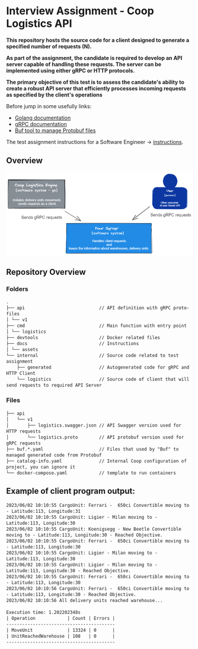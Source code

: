 # Interview Assignment - Coop Logistics API

**This repository hosts the source code for a client designed to generate a
specified number of requests (N).**

**As part of the assignment, the candidate is
required to develop an API server capable of handling these requests.
The server can be implemented using either gRPC or HTTP protocols.**

**The primary objective of this test is to assess the candidate's ability to
create a robust API server that efficiently processes incoming requests as
specified by the client's operations**

Before jump in some usefully links:

- [Golang documentation](https://go.dev/doc/)
- [gRPC documentation](https://grpc.io/docs/)
- [Buf tool to manage Protobuf files](https://buf.build/docs/introduction/)

The test assignment instructions for a Software Engineer
-> [instructions](docs/instructions.md).

## Overview

![project_overview](docs/assets/overview.png)

## Repository Overview

### Folders

```text
.
├── api                            // API definition with gRPC proto-files
│ └── v1
├── cmd                            // Main function with entry point
│ └── logistics
├── devtools                       // Docker related files
├── docs                           // Instructions
│ └── assets
└── internal                       // Source code related to test assignment
    ├── generated                  // Autogenerated code for gRPC and HTTP Client
    └── logistics                  // Source code of client that will send requests to required API Server
```

### Files

```text
├── api
│   └── v1
│       ├── logistics.swagger.json // API Swagger version used for HTTP requests
│       └── logistics.proto        // API protobuf version used for gRPC requests
├── buf.*.yaml                     // Files that used by "Buf" to managed generated code from Protobuf
├── catalog-info.yaml              // Internal Coop configuration of project, you can ignore it
└── docker-compose.yaml            // template to run containers
```

## Example of client program output:

```text
2023/06/02 10:10:55 CargoUnit: Ferrari -  650ci Convertible moving to - Latitude:113, Longitude:31
2023/06/02 10:10:55 CargoUnit: Ligier - Milan moving to - Latitude:113, Longitude:30
2023/06/02 10:10:55 CargoUnit: Koenigsegg - New Beetle Convertible moving to - Latitude:113, Longitude:30 - Reached Objective.
2023/06/02 10:10:55 CargoUnit: Ferrari -  650ci Convertible moving to - Latitude:113, Longitude:30
2023/06/02 10:10:55 CargoUnit: Ligier - Milan moving to - Latitude:113, Longitude:30
2023/06/02 10:10:55 CargoUnit: Ligier - Milan moving to - Latitude:113, Longitude:30 - Reached Objective.
2023/06/02 10:10:55 CargoUnit: Ferrari -  650ci Convertible moving to - Latitude:113, Longitude:30
2023/06/02 10:10:56 CargoUnit: Ferrari -  650ci Convertible moving to - Latitude:113, Longitude:30 - Reached Objective.
2023/06/02 10:10:56 All delivery units reached warehouse...

Execution time: 1.202202348s
| Operation            | Count | Errors |
-----------------------------------------
| MoveUnit             | 13324 | 0      |
| UnitReachedWarehouse | 108   | 0      |
-----------------------------------------
```

